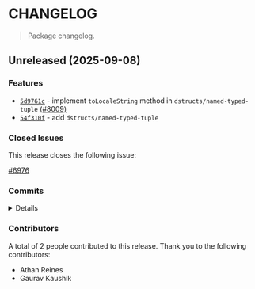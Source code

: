 # CHANGELOG

> Package changelog.

<section class="release" id="unreleased">

## Unreleased (2025-09-08)

<section class="features">

### Features

-   [`5d9761c`](https://github.com/stdlib-js/stdlib/commit/5d9761cfdea3389f82ca75aa262a9fc3ddf89439) - implement `toLocaleString` method in `dstructs/named-typed-tuple` [(#8009)](https://github.com/stdlib-js/stdlib/pull/8009)
-   [`54f310f`](https://github.com/stdlib-js/stdlib/commit/54f310fb122b05038de174d03acbec6d2f84a5a9) - add `dstructs/named-typed-tuple`

</section>

<!-- /.features -->

<section class="issues">

### Closed Issues

This release closes the following issue:

[#6976](https://github.com/stdlib-js/stdlib/issues/6976)

</section>

<!-- /.issues -->

<section class="commits">

### Commits

<details>

-   [`f501596`](https://github.com/stdlib-js/stdlib/commit/f501596714b0f5d5d54416aefba7fff57b000760) - **test:** add tests for `toString` method in `dstructs/named-typed-tuple` [(#8041)](https://github.com/stdlib-js/stdlib/pull/8041) _(by Gaurav Kaushik, Athan Reines)_
-   [`5d9761c`](https://github.com/stdlib-js/stdlib/commit/5d9761cfdea3389f82ca75aa262a9fc3ddf89439) - **feat:** implement `toLocaleString` method in `dstructs/named-typed-tuple` [(#8009)](https://github.com/stdlib-js/stdlib/pull/8009) _(by Gaurav Kaushik, Athan Reines, stdlib-bot)_
-   [`90b8f5a`](https://github.com/stdlib-js/stdlib/commit/90b8f5a00c6a252d4f66b3d3e22ad8009efa96d6) - **test:** update test messages _(by Athan Reines)_
-   [`389cecc`](https://github.com/stdlib-js/stdlib/commit/389cecc1b8f977b3923e2f2ed13aa119c25f5bc0) - **test:** fix variable name _(by Athan Reines)_
-   [`54f310f`](https://github.com/stdlib-js/stdlib/commit/54f310fb122b05038de174d03acbec6d2f84a5a9) - **feat:** add `dstructs/named-typed-tuple` _(by Athan Reines)_

</details>

</section>

<!-- /.commits -->

<section class="contributors">

### Contributors

A total of 2 people contributed to this release. Thank you to the following contributors:

-   Athan Reines
-   Gaurav Kaushik

</section>

<!-- /.contributors -->

</section>

<!-- /.release -->

